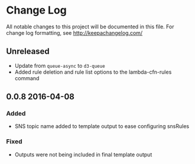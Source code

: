 # Change Log
All notable changes to this project will be documented in this file. For change log formatting, see http://keepachangelog.com/

## Unreleased

- Update from `queue-async` to `d3-queue`
- Added rule deletion and rule list options to the lambda-cfn-rules command

## 0.0.8 2016-04-08

### Added
- SNS topic name added to template output to ease configuring snsRules

### Fixed
- Outputs were not being included in final template output

